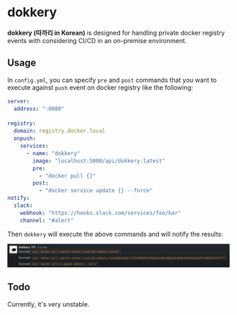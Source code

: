 # dokkery

**dokkery (따까리 in Korean)** is designed for handling private docker registry events with considering CI/CD in an on-premise environment.

## Usage

 In `config.yml`, you can specify `pre` and `post` commands that you want to execute against `push` event on docker registry like the following:

```yml
server:
  address: ":8080"

registry:
  domain: registry.docker.local
  onpush:
    services:
      - name: "dokkery"
        image: "localhost:5000/api/dokkery:latest"
        pre:
          - "docker pull {}"
        post:
          - "docker service update {} --force"
notify:
  slack:
    webhook: "https://hooks.slack.com/services/foo/bar"
    channel: "#alert"

```

Then `dokkery` will execute the above commands and will notify the results:

![](./docs/dokkery-with-slack.png)

## Todo

Currently, it's very unstable.
